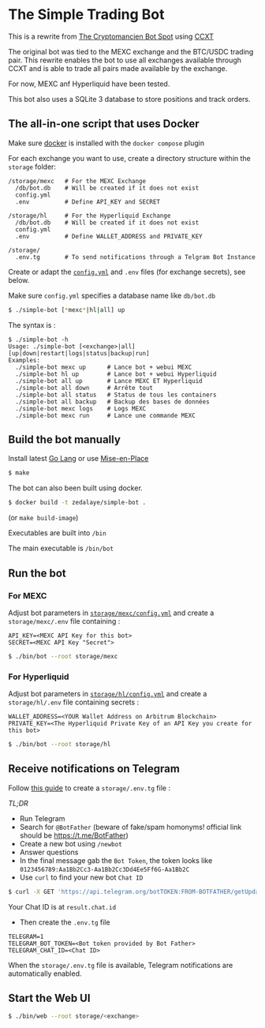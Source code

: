# The Simple Trading Bot

This is a rewrite from [The Cryptomancien Bot Spot](https://github.com/cryptomancien/bot-spot) using [CCXT](https://github.com/ccxt/ccxt)

The original bot was tied to the MEXC exchange and the BTC/USDC trading pair.
This rewrite enables the bot to use all exchanges available through CCXT and is able to trade all pairs made available by the exchange.

For now, MEXC anf Hyperliquid have been tested.

This bot also uses a SQLite 3 database to store positions and track orders.

## The all-in-one script that uses Docker

Make sure [docker](https://www.docker.com/get-started/) is installed with the `docker compose` plugin

For each exchange you want to use, create a directory structure within the `storage` folder:

```
/storage/mexc   # For the MEXC Exchange
  /db/bot.db    # Will be created if it does not exist
  config.yml
  .env          # Define API_KEY and SECRET

/storage/hl     # For the Hyperliquid Exchange
  /db/bot.db    # Will be created if it does not exist
  config.yml
  .env          # Define WALLET_ADDRESS and PRIVATE_KEY

/storage/
  .env.tg       # To send notifications through a Telgram Bot Instance  
```

Create or adapt the [`config.yml`](storage/mexc/config.yml) and `.env` files (for exchange secrets), see below.

Make sure `config.yml` specifies a database name like `db/bot.db`

```bash
$ ./simple-bot [*mexc*|hl|all] up
```

The syntax is :

```
$ ./simple-bot -h
Usage: ./simple-bot [<exchange>|all] [up|down|restart|logs|status|backup|run]
Examples:
  ./simple-bot mexc up      # Lance bot + webui MEXC
  ./simple-bot hl up        # Lance bot + webui Hyperliquid
  ./simple-bot all up       # Lance MEXC ET Hyperliquid
  ./simple-bot all down     # Arrête tout
  ./simple-bot all status   # Status de tous les containers
  ./simple-bot all backup   # Backup des bases de données
  ./simple-bot mexc logs    # Logs MEXC
  ./simple-bot mexc run     # Lance une commande MEXC
```

## Build the bot manually

Install latest [Go Lang](https://go.dev/learn/) or use [Mise-en-Place](https://mise.jdx.dev/)

```bash
$ make
```

The bot can also been built using docker.

```bash
$ docker build -t zedalaye/simple-bot .
```

(or `make build-image`)

Executables are built into `/bin`

The main executable is `/bin/bot`

## Run the bot

### For MEXC

Adjust bot parameters in [`storage/mexc/config.yml`](storage/mexc/config.yml) and create a `storage/mexc/.env` file containing :

```env
API_KEY=<MEXC API Key for this bot>
SECRET=<MEXC API Key "Secret">
```

```bash
$ ./bin/bot --root storage/mexc
```

### For Hyperliquid

Adjust bot parameters in [`storage/hl/config.yml`](storage/hl/config.yml) and create a `storage/hl/.env` file containing secrets :

```env
WALLET_ADDRESS=<YOUR Wallet Address on Arbitrum Blockchain>
PRIVATE_KEY=<The Hyperliquid Private Key of an API Key you create for this bot>
```

```bash
$ ./bin/bot --root storage/hl
```

## Receive notifications on Telegram

Follow [this guide](https://dev.to/climentea/push-notifications-from-server-with-telegram-bot-api-32b3) to create a `storage/.env.tg` file :

*TL;DR*

* Run Telegram
* Search for `@BotFather` (beware of fake/spam homonyms! official link should be https://t.me/BotFather)
* Create a new bot using `/newbot`
* Answer questions
* In the final message gab the `Bot Token`, the token looks like `0123456789:Aa1Bb2Cc3-Aa1Bb2Cc3Dd4Ee5Ff6G-Aa1Bb2C`
* Use `curl` to find your new bot `Chat ID`

```bash
$ curl -X GET 'https://api.telegram.org/botTOKEN:FROM-BOTFATHER/getUpdates`
```
Your Chat ID is at `result.chat.id`

* Then create the `.env.tg` file

```env
TELEGRAM=1
TELEGRAM_BOT_TOKEN=<Bot token provided by Bot Father>
TELEGRAM_CHAT_ID=<Chat ID>
```

When the `storage/.env.tg` file is available, Telegram notifications are automatically enabled.

## Start the Web UI

```bash
$ ./bin/web --root storage/<exchange>
```
